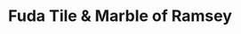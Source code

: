 ---
title: "Fuda Tile & Marble of Ramsey"
url: /ramsey/fuda-tile-und-marble-of-ramsey/
shop: Fliesen
---